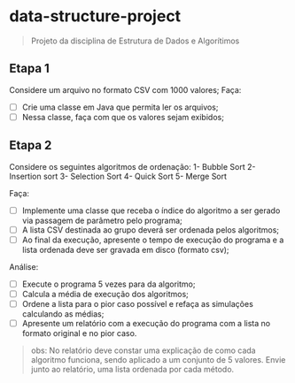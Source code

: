 # data-structure-project

> Projeto da disciplina de Estrutura de Dados e Algorítimos

## Etapa 1
Considere um arquivo no formato CSV com 1000 valores;
Faça:
- [ ] Crie uma classe em Java que permita ler os arquivos;
- [ ] Nessa classe, faça com que os valores sejam exibidos;

## Etapa 2
Considere os seguintes algoritmos de ordenação:
1- Bubble Sort
2- Insertion sort
3- Selection Sort
4- Quick Sort
5- Merge Sort

Faça:
- [ ] Implemente uma classe que receba o índice do algoritmo a ser gerado via passagem de parâmetro pelo programa;
- [ ] A lista CSV destinada ao grupo deverá ser ordenada pelos algoritmos;
- [ ] Ao final da execução, apresente o tempo de execução do programa e a lista ordenada deve ser gravada em disco (formato csv);

Análise:
- [ ] Execute o programa 5 vezes para da algoritmo;
- [ ] Calcula a média de execução dos algoritmos;
- [ ] Ordene a lista para o pior caso possível e refaça as simulações calculando as médias;
- [ ] Apresente um relatório com a execução do programa com a lista no formato original e no pior caso.

> obs: No relatório deve constar uma explicação de como cada algoritmo funciona, sendo aplicado a um conjunto de 5 valores. Envie junto ao relatório, uma lista ordenada por cada método.
